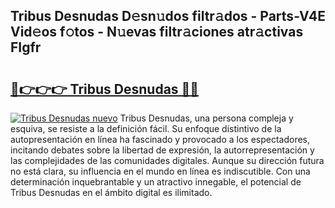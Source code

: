 ## Tribus Desnudas D𝚎sn𝚞dos filtr𝚊dos - Parts-V4E Vid𝚎os f𝚘tos - N𝚞evas filtr𝚊ciones atr𝚊ctivas FIgfr

# <h2><a href="http://mbd7nj8.tromn.icu/?c=Tribus+Desnudas">🔗👉👉👉 Tribus Desnudas 🔗🔗</a></h2>

[![Tribus Desnudas nuevo](https://i.imgur.com/pEAQMta.gif)](http://mbd7nj8.tromn.icu/?c=Tribus+Desnudas)
Tribus Desnudas, una persona compleja y esquiva, se resiste a la definición fácil. Su enfoque distintivo de la autopresentación en línea ha fascinado y provocado a los espectadores, incitando debates sobre la libertad de expresión, la autorrepresentación y las complejidades de las comunidades digitales. Aunque su dirección futura no está clara, su influencia en el mundo en línea es indiscutible. Con una determinación inquebrantable y un atractivo innegable, el potencial de Tribus Desnudas en el ámbito digital es ilimitado.
